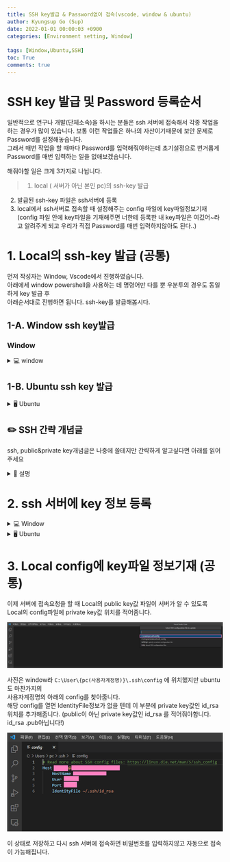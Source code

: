 ```yaml
---
title: SSH key발급 & Password없이 접속(vscode, window & ubuntu)
author: Kyungsup Go (Sup)
date: 2022-01-01 00:00:03 +0900
categories: [Environment setting, Window]

tags: [Window,Ubuntu,SSH]
toc: True
comments: true
---
```


# SSH key 발급 및 Password 등록순서

일반적으로 연구나 개발(단체소속)을 하시는 분들은 ssh 서버에 접속해서 각종 작업을 하는 경우가 많이 있습니다. 보통 이런 작업들은 하나의 자산이기때문에 보안 문제로 Password를 설정해놓습니다.<br> 그래서 매번 작업을 할 때마다 Password를 입력해줘야하는데 초기설정으로 번거롭게 Password를 매번 입력하는 일을 없애보겠습니다. 

해줘야할 일은 크게 3가지로 나뉩니다.


>1. local ( 서버가 아닌 본인 pc)의 ssh-key 발급
2. 발급된 ssh-key 파일은 ssh서버에 등록
3. local에서 ssh서버로 접속할 때 설정해주는 config 파일에 key파일정보기재<br>(config 파일 안에 key파일을 기재해주면 너한테 등록한 내 key파일은 여깄어~라고
       알려주게 되고 우리가 직접 Password를 매번 입력하지않아도 된다..)

# 1. Local의 ssh-key 발급 (공통)

먼저 작성자는 Window, Vscode에서 진행하였습니다.<br>아래에세 window powershell을 사용하는 데 명령어만 다를 뿐  우분투의 경우도 동일하게 key 발급 후<br>아래순서대로 진행하면 됩니다. ssh-key를 발급해봅시다.  

## 1-A. Window ssh key발급

### Window

<details>
<summary> 💻 window </summary>
<div markdown="1">

Window powerShell 을 열어줍니다.

![Untitled](/assets/img/environment_setting/window/SSH_server_NoPassword_Access(vscode_window&ubutu)/Untitled_0.png) | ![Untitled](/assets/img/environment_setting/window/SSH_server_NoPassword_Access(vscode_window&ubutu)/Untitled_1.png)

ssh-key 발급을 위한 명령어를 입력해줍니다. ( Enter입력하라고 나오면 그냥 해주면됩니다.)<br>
아래는 명령어& 설명입니다.

```powershell
ssh-keygen -t rsa -b 4096

########## 설명#################
# -t 옵션 => 암호화 타입 설정
# ssh는 public key 방식으로 동작할 수 있는 여러가지의 암호화 알고리즘을 사용하고 있습니다.
# 일반적으로 사용하는 rsa타입으로 설정하도록 하겠습니다.
###########################
# -b 옵션 => 생성할 key의 bit수를 지정
# 각 암호화 타입마다 필요한 비트수가 다릅니다.
# rsa 타입은 최소 768 비트가 필요하고 default로 2048 비트로 설정되어 있습니다.
# 여기서는 두 배 큰 4096으로 더 견고한 키를 만들겠습니다.
# (일반적으로 ssh-key할때 4096으로 많이 하기도 한다.)
###########################

# 옵션에 대한 설명은 
# https://storycompiler.tistory.com/112 을 참고하였습니다.

```

![Untitled](/assets/img/environment_setting/window/SSH_server_NoPassword_Access(vscode_window&ubutu)/Untitled_2.png)

key발급은 private & public으로 이루어지는데 정상적으로 이루어지면<br>
`C:\Users\{Window 사용계정명}\.ssh`에 key 발급이 이루어집니다.<br>
우리가 서버에 복사해줄 key는 public key입니다.
```powershell
C:\Users\{Window 사용계정명}/.ssh/id_rsa.pub#이 public key입니다.
```

</div>
</details>



## 1-B. Ubuntu ssh key 발급

<details>
<summary> 🖥 Ubuntu </summary>
<div markdown="1">


    
우분투의 경우 현재 사용하고 있는 환경이 없어 글로만 설명합니다.<br>
ssh-key 발급을 위한 명령어를 입력해줍니다.( Enter입력하라고 나오면 그냥 해주면됩니다.)<br>아래는 명령어& 설명입니다.

```zsh
ssh-keygen -t rsa -b 4096

########## 설명#################
# -t 옵션 => 암호화 타입 설정
# ssh는 public key 방식으로 동작할 수 있는 여러가지의 암호화 알고리즘을 사용하고 있습니다.
# 일반적으로 사용하는 rsa타입으로 설정하도록 하겠습니다.
###########################
# -b 옵션 => 생성할 key의 bit수를 지정
# 각 암호화 타입마다 필요한 비트수가 다릅니다.
# rsa 타입은 최소 768 비트가 필요하고 default로 2048 비트로 설정되어 있습니다.
# 여기서는 두 배 큰 4096으로 더 견고한 키를 만들겠습니다.
# (일반적으로 ssh-key할때 4096으로 많이 하기도 한다.)
###########################

# 옵션에 대한 설명은 
# https://storycompiler.tistory.com/112 을 참고하였습니다.

```

정상적으로 발급시 

```zsh
ls ~/.ssh/
# 위의 경로에 없다면 사용중인 ubuntu의 사용자계정명의 폴더에서 찾아주세요 
# 보통 사용자계정명 밑에 .ssh파일에 key들이 생깁니다.
# id_rsa  와 id_rsa.pub 가 생겼다면 정상적으로 발급된 것입니다.
```

여기서 `id_rsa`와 `id_rsa.pub` 2개가 생겼는데 각 ***private key***와 ***public key***입니다.

</div>
</details>

## ✏️ SSH 간략 개념글
ssh, public&private key개념글은 나중에 쓸테지만 간략하게 알고싶다면 아래를 읽어주세요

<details>
<summary> 💾 설명 </summary>
<div markdown="1">

ssh key는 public / private 으로 발급됩니다.

- ***public*** : key의 암호화를 진행   (`~./ssh/id_rsa.pub` 으로 생성)
- ***private*** : key의 복호화를 진행  (`~./ssh/id_rsa` 으로 생성)

***public***과 ***private***가 key발급시 암호화 (public ) → 복호화 (private)
이렇게 한쌍으로 이루어집니다.<br>
***🔥private은 절대 외부에 유출하면 안됩니다.🔥***

그럼 이 key들로 어떻게 서버와 passwword입력없이 통신을 하게 하느냐?
우리 local (개인사용 pc) = 클라이언트( Client) 컴퓨터라고 해보겠습니다.

>1. 통신을 원하는 서버 컴퓨터에 클라이언트의 public key를 저장한다.
2. 클라이언트 컴퓨터가 접속요청을 할 때 요청을 받는 서버컴퓨터에 저장된
public key와 접속요청을 한 컴퓨터의 public key가 동일한지 확인한다 
1. 동일하면 클라이언트 컴퓨터에서 보낸 암호문을 private key로 복호화해 평서문으로 변환한다 ⇒<br>이게 우리가 보는 일반적인 글자들
<br>( 위에서 언급했듯이 public과 private은 한쌍으로 만들어지기 때문에 public key가
같은방식이면 private key로 복호화해 보냈던 내용과 동일하게 동일 수 있는 것입니다.)

아래는 위의 내용을 그림으로 도식화해 제작한 것입니다.

![Untitled](/assets/img/environment_setting/window/SSH_server_NoPassword_Access(vscode_window&ubutu)/Untitled_3.png)

</div>
</details>

# 2. ssh 서버에 key 정보 등록

<details>
<summary> 💻 Window</summary>
<div markdown="1">

이제 public key를 서버의 ~/.ssh/**authorized_keys**  안에 내용을 바꿔주면 됩니다.<br>
할 수 있는 방법에는 여러가지가 있습니다.(어차피 복사하여 넣는다는 건 같습니다)

**첫번째.** CLI방식으로 scp을 사용하여 서버로 직접 파일대체<br>
**두번째.** window powershell에서 `Get-Content .\.ssh\id_rsa.pub` 입력후 내용복사하여 대체
<details>
<summary> 두번째 방법</summary>
<div markdown="1">
![Untitled](/assets/img/environment_setting/window/SSH_server_NoPassword_Access(vscode_window&ubutu)/Untitled_4.png)

`Get-Content .\.ssh\id_rsa.pub` 을 입력하면 key값들이 쭉 뜰거고 이거를 복사해서 아래 서버 key값등록절차를 진행하면 된다.
</div>
</details>

**세번째.** GUI 방식으로 직접 파일을 확인하고 복사하여 대체

제일 쉬운 3번째 방식으로 진행하겠습니다. 

![Untitled](/assets/img/environment_setting/window/SSH_server_NoPassword_Access(vscode_window&ubutu)/Untitled_5.png)

전 window사용계정명이 PC 이기때문에 pc아래에 .ssh볼더에 `id_rsa.pub`이 만들어져 있습니다.<br>
만약 사용자 계정명 폴더를 들어가는 방법을 모르신다면<br>
로컬디스크(C:) → 사용자 → 사용자계정명 폴더 → .ssh폴더 로 이동하시면 됩니다.<br>
`id_rsa.pub` 파일을 메모장으로 열어주면 안에 내용이 있고 이 내용을 복사해줍니다.

![Untitled](/assets/img/environment_setting/window/SSH_server_NoPassword_Access(vscode_window&ubutu)/Untitled_6.png)

이제 복사한 내용을 붙여넣기 해주기위해서 서버에 접속합니다.

![Untitled](/assets/img/environment_setting/window/SSH_server_NoPassword_Access(vscode_window&ubutu)/Untitled_7.png)

접속 후  단축키 `Ctrl` + `k`,`O`  을 누르거나  왼쪽 상단 **파일 → 폴더열기** 를 클릭하여 줍니다.

![Untitled](/assets/img/environment_setting/window/SSH_server_NoPassword_Access(vscode_window&ubutu)/Untitled_8.png)

그럼 home/사용자계정명 밑에 .ssh폴더로 들어갑니다.

authorized_keys 파일안에 key값들이 있을 텐데 이걸 로컬에서 복사한 내용으로 바꿔줍니다.
(authorized_keys 파일이 없을 경우 그냥 만들어주면 됩니다)

![Untitled](/assets/img/environment_setting/window/SSH_server_NoPassword_Access(vscode_window&ubutu)/Untitled_9.png)
</div>
</details>


    

<details>
<summary> 🖥 Ubuntu</summary>
<div markdown="1">

이제 public key를 서버의 ~/.ssh/**authorized_keys**  안에 내용을 바꿔주면 됩니다.
할 수 있는 방법에는 여러가지가 있습니다. (어차피 복사하여 넣는다는 건 같습니다)

- 직접 열어서 복사
- scp로 파일 전송하여 key 정보등록
- 공개키자체 내용복사하여 추가

위의 3번째 방식으로 진행해보겠습니다.

```zsh
cat ~/.ssh/id_rsa.pub
# public key값 내용 복사
```

이제 복사한 내용을 붙여넣기 해주기위해서 서버에 접속합니다.<br>
(사실 CLI로 해야하는데 위의 window내용을 작성하다 진이빠져 GUI방식으로 진행이되었습니다.<br>어차피 복사한 내용 붙여넣는 내용이니 같다고 보시면 됩니다.)

![Untitled](/assets/img/environment_setting/window/SSH_server_NoPassword_Access(vscode_window&ubutu)/Untitled_7.png)

접속 후  단축키 `Ctrl` + `k`,`O`  을 누르거나  왼쪽 상단 **파일 → 폴더열기** 를 클릭하여 줍니다.

![Untitled](/assets/img/environment_setting/window/SSH_server_NoPassword_Access(vscode_window&ubutu)/Untitled_8.png)

그럼 home/사용자계정명 밑에 .ssh폴더로 들어갑니다.

authorized_keys 파일안에 key값들이 있을 텐데 이걸 로컬에서 복사한 내용으로 바꿔줍니다.
(authorized_keys 파일이 없을 경우 그냥 만들어주면 됩니다)

![Untitled](/assets/img/environment_setting/window/SSH_server_NoPassword_Access(vscode_window&ubutu)/Untitled_9.png)

</div>
</details>

# 3. Local config에 key파일 정보기재 (공통)

이제 서버에 접속요청을 할 때 Local의 public key값 파일이 서버가 알 수 있도록<br>Local의 config파일에 private key값 위치를 적어줍니다.

![Untitled](/assets/img/environment_setting/window/SSH_server_NoPassword_Access(vscode_window&ubutu)/Untitled_10.png)

사진은 window라 `C:\User\{pc(사용자계정명)}\.ssh\config` 에 위치했지만 ubuntu도 마찬가지의<br>사용자계정명의 아래의 config를 찾아줍니다.<br>
해당 config를 열면 IdentityFile정보가 없을 텐데 이 부분에 private key값인  id_rsa 위치를 추가해줍니다. 
(public이 아닌 private key값인 id_rsa 를 적어줘야합니다. id_rsa .pub아닙니다!)

![Untitled](/assets/img/environment_setting/window/SSH_server_NoPassword_Access(vscode_window&ubutu)/Untitled_11.png)

이 상태로 저장하고 다시 ssh 서버에 접속하면 비밀번호를 입력하지않고 자동으로 접속이 가능해집니다.